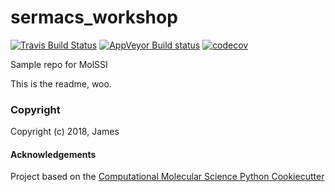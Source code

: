 sermacs_workshop
==============================
[//]: # (Badges)
[![Travis Build Status](https://travis-ci.org/whitneyjmorgan/sermacs_workshop.png)](https://travis-ci.org/REPLACE_WITH_OWNER_ACCOUNT/sermacs_workshop)
[![AppVeyor Build status](https://ci.appveyor.com/api/projects/status/REPLACE_WITH_APPVEYOR_LINK/branch/master?svg=true)](https://ci.appveyor.com/project/REPLACE_WITH_OWNER_ACCOUNT/sermacs_workshop/branch/master)
[![codecov](https://codecov.io/gh/REPLACE_WITH_OWNER_ACCOUNT/sermacs_workshop/branch/master/graph/badge.svg)](https://codecov.io/gh/REPLACE_WITH_OWNER_ACCOUNT/sermacs_workshop/branch/master)

Sample repo for MolSSI

This is the readme, woo.

### Copyright

Copyright (c) 2018, James


#### Acknowledgements
 
Project based on the 
[Computational Molecular Science Python Cookiecutter](https://github.com/molssi/cookiecutter-cms)
